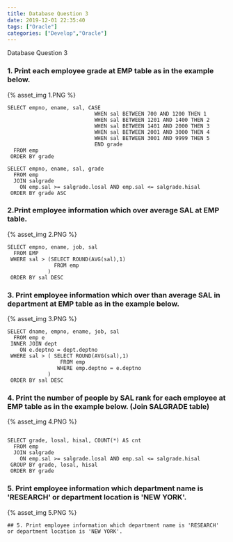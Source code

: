 ```yaml
---
title: Database Question 3
date: 2019-12-01 22:35:40
tags: ["Oracle"]
categories: ["Develop","Oracle"]
---
```


Database Question 3

<!-- more -->

### 1. Print each employee grade at EMP table as in the example below.

{% asset_img 1.PNG %}
~~~
SELECT empno, ename, sal, CASE
                            WHEN sal BETWEEN 700 AND 1200 THEN 1
                            WHEN sal BETWEEN 1201 AND 1400 THEN 2
                            WHEN sal BETWEEN 1401 AND 2000 THEN 3
                            WHEN sal BETWEEN 2001 AND 3000 THEN 4
                            WHEN sal BETWEEN 3001 AND 9999 THEN 5
                            END grade
  FROM emp
 ORDER BY grade
~~~

~~~
SELECT empno, ename, sal, grade
  FROM emp
  JOIN salgrade
    ON emp.sal >= salgrade.losal AND emp.sal <= salgrade.hisal
 ORDER BY grade ASC
~~~

### 2.Print employee information which over average SAL at EMP table.

{% asset_img 2.PNG %}

~~~
SELECT empno, ename, job, sal
  FROM EMP
 WHERE sal > (SELECT ROUND(AVG(sal),1)
               FROM emp
             )
 ORDER BY sal DESC
~~~

### 3. Print employee information which over than average SAL in department at EMP table as in the example below.

{% asset_img 3.PNG %}

~~~
SELECT dname, empno, ename, job, sal
  FROM emp e
 INNER JOIN dept
    ON e.deptno = dept.deptno
 WHERE sal > ( SELECT ROUND(AVG(sal),1)
                 FROM emp
                WHERE emp.deptno = e.deptno
             )
 ORDER BY sal DESC
~~~

### 4. Print the number of people by SAL rank for each employee at EMP table as in the example below. (Join SALGRADE table)

{% asset_img 4.PNG %}

~~~

SELECT grade, losal, hisal, COUNT(*) AS cnt
  FROM emp
  JOIN salgrade
    ON emp.sal >= salgrade.losal AND emp.sal <= salgrade.hisal
 GROUP BY grade, losal, hisal
 ORDER BY grade
~~~

### 5. Print employee information which department name is 'RESEARCH' or department location is 'NEW YORK'.

{% asset_img 5.PNG %}

~~~
## 5. Print employee information which department name is 'RESEARCH' or department location is 'NEW YORK'.
~~~
